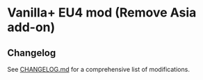 # Vanilla+ EU4 mod (Remove Asia add-on)
## Changelog
See [CHANGELOG.md](CHANGELOG.md) for a comprehensive list of modifications.
